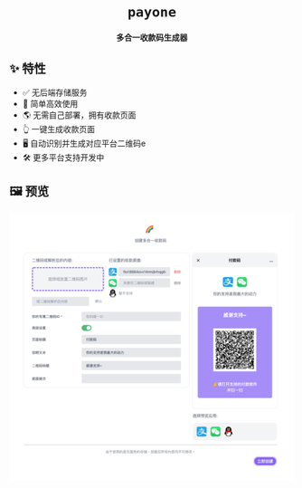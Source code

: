 <div align="center">

# `payone`

**多合一收款码生成器**

</div>


## ✨ 特性

- ✅ 无后端存储服务
- 🔴 简单高效使用
- 🌎️ 无需自己部署，拥有收款页面
- 👆 一键生成收款页面
- 🖥️ 自动识别并生成对应平台二维码e
- 🛠 更多平台支持开发中


## 🖼️ 预览

![editor](/assets/preview-editor.png)